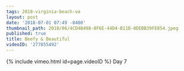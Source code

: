 ```yaml
---
tags: 2018-virginia-beach-va
layout: post
date: '2018-07-01 07:49 -0400'
thumbnail_path: 2018/06/4CD4B498-8F6E-44D4-B11D-0DEBB39FE854.jpeg
published: true
title: Beefy & Beautiful
videoID: '277855492'
---
```


{% include vimeo.html id=page.videoID %}
Day 7